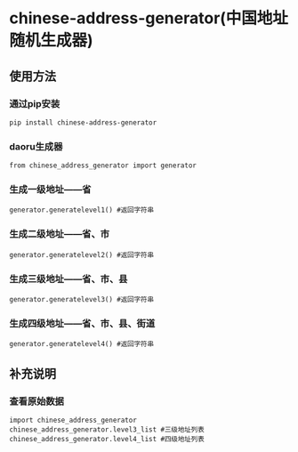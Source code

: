# chinese-address-generator(中国地址随机生成器)
## 使用方法
### 通过pip安装
    pip install chinese-address-generator
### daoru生成器
    from chinese_address_generator import generator
### 生成一级地址——省
    generator.generatelevel1() #返回字符串
### 生成二级地址——省、市
    generator.generatelevel2() #返回字符串
### 生成三级地址——省、市、县
    generator.generatelevel3() #返回字符串
### 生成四级地址——省、市、县、街道
    generator.generatelevel4() #返回字符串
## 补充说明
### 查看原始数据
    import chinese_address_generator
    chinese_address_generator.level3_list #三级地址列表
    chinese_address_generator.level4_list #四级地址列表
